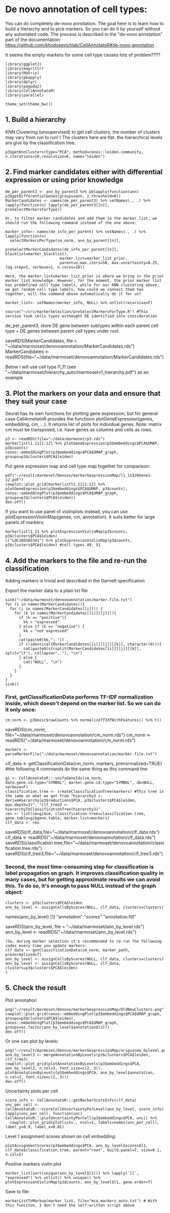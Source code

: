 # De novo annotation of cell types:

You can do completely de-novo annotation. The goal here is to learn how to build a hierarchy and to pick markers. So you can do it by yourself without any automated code. The process is described in the "de-novo annotation" part of the documentation: https://github.com/khodosevichlab/CellAnnotatoR#de-novo-annotation .

It seems the empty markers for some cell type causes lots of problem????

```{r}
library(ggplot2)
library(magrittr)
library(Matrix)
library(pbapply)
library(dplyr)
library(pagoda2)
library(CellAnnotatoR)
library(parallel)

theme_set(theme_bw())
```

## 1. Build a hierarchy

KNN Clustering (unsupervised) to get cell clusters, the number of clusters may vary from run to run! I The clusters here are flat. the hierarchical levels are give by the classification tree.

```{r}
p3$getKnnClusters(type="PCA", method=conos::leiden.community, n.iterations=10,resolution=6, name="leiden")
```

## 2. Find marker candidates either with differential expression or using prior knowledge

```{r}
de_per_parent3 <- ann_by_parent3 %>% pblapply(function(ann) p3$getDifferentialGenes(groups=ann, z.threshold=0)) 
MarkerCandidates <- names(de_per_parent3) %>% setNames(., .) %>% lapply(function(n) lapply(de_per_parent3[[n]], preSelectMarkersForType))
```

```
Or, to filter marker candidates and add them to the marker.list, we should run the following command instead of the one above:

marker_info<- names(de_info_per_parent) %>% setNames(., .) %>% lapply(function(n)
  selectMarkersPerType(cm_norm, ann_by_parent[[n]], 
                        preSelectMarkerCandidates(de_info_per_parent[[n]], blacklist=marker_blacklist), 
                        marker.list=marker_list_prior,
                        parent=n,max.iters=50, max.uncertainty=0.25, log.step=5, verbose=1, n.cores=10))

Here, the marker.list=marker_list_prior is where we bring in the prior marker list knowledge. However, for the moment, the prior marker list has predefined cell type labels, while for our KNN clustering above, we got random cell type labels, how could we connect them two together, will the command above automatically do it for us?

marker_list<- setNames(marker_info, NULL) %>% unlist(recursive=F)
```

```{t}
source("~/src/markerSelection/preSelectMarkersForType.R") #This version took cells types withought DE identified into consideration
```

de_per_parent3, store DE gene between subtypes within each parent cell type + DE genes between parent cell types under root.

saveRDS(MarkerCandidates, file = "~/data/marmoset/denovoannotation/MarkerCandidates.rds")
MarkerCandidates <- readRDS(file="~/data/marmoset/denovoannotation/MarkerCandidates.rds")


Below I will use cell type l1_11 (see "~/data/marmoset/hierarchy_auto/marmosetv1_hierarchy.pdf") as an example

## 3. Plot the markers on your data and ensure that they suit your case

Seurat has its own functions for plotting gene expression, but for general case CellAnnotatoR provides the functionn plotGeneExpression(genes, embedding, cm, ...). It returns list of plots for individual genes. Note: matrix cm must be transposed, i.e. have genes as columns and cells as rows.

```{r}
p3 <- readRDS(file="~/data/marmoset/p3.rds")
markerlistl1_11[1:12] %>% plotGeneExpression(p3$embeddings$PCA$UMAP, p3$counts)
conos::embeddingPlot(p3$embeddings$PCA$UMAP_graph, groups=p3$clusters$PCA$leiden)
```

Put gene expression map and cell type map together for comparison:

```{r}
pdf("~/result/marmoset/Denovo/markerGexpressionMap/l1_11$26Gene1-12.pdf")
cowplot::plot_grid(markerlistl1_11[1:12] %>% plotGeneExpression(p3$embeddings$PCA$UMAP, p3$counts), conos::embeddingPlot(p3$embeddings$PCA$UMAP_graph, groups=p3$clusters$PCA$leiden))
dev.off()
```

If you want to use panel of violinplots instead, you can use plotExpressionViolinMap(genes, cm, annotation). It suits better for large panels of markers:

```{r}
markerlistl1_11 %>% plotExpressionViolinMap(p3$counts, p3$clusters$PCA$leiden)
c("LOC100385341") %>% plotExpressionViolinMap(p3$counts, p3$clusters$PCA$leiden) #cell types 49, 51
```

## 4. Add the markers to the file and re-run the classification

Adding markers is trivial and described in the Garnett specification

Export the marker data to a plain txt file

```{r}
sink("~/data/marmoset/denovoannotation/marker.file.txt")
for (i in names(MarkerCandidates)){
  for (j in names(MarkerCandidates[[i]])) {
    for (k in names(MarkerCandidates[[i]][[j]])){
      if (k == "positive"){
        kk = "expressed"
      } else if (k == "negative") {
        kk = "not expressed"
      }
      cat(paste0(kk,": "))
      if (!identical(MarkerCandidates[[i]][[j]][[k]], character(0))){
        cat(paste0(strsplit(MarkerCandidates[[i]][[j]][[k]], split="\t"), collapse=", "), "\n")
      } else {
        cat("NULL", "\n")
      }
    }
  }
}
sink()
```

### First, getClassificationData performs TF-IDF normalization inside, which doesn't depend on the marker list. So we can do it only once:

```{r}
cm_norm <- p3$misc$rawCounts %>% normalizeTfIdfWithFeatures() %>% t()
```

saveRDS(cm_norm, file="~/data/marmoset/denovoannotation/cm_norm.rds")
cm_norm <- readRDS("~/data/marmoset/denovoannotation/cm_norm.rds")

```{r}
markers <- parseMarkerFile("~/data/marmoset/denovoannotation/marker.file.txt")
```

clf_data <- getClassificationData(cm_norm, markers, prenormalized=TRUE) #the following 4 commands do the same thing as this command line

```{r}
gi <- CellAnnotatoR:::unifyGeneIds(cm_norm, data.gene.id.type="SYMBOL", marker.gene.id.type="SYMBOL", db=NULL, verbose=F)
classification.tree <- createClassificationTree(markers) #This tree is the same as what we got from "hierarchy3 <- deriveHierarchy(p3$reductions$PCA, p3$clusters$PCA$leiden, max.depth=3)", "clf_tree3 <- hierarchyToClassificationTree(hierarchy3)".
res <- list(cm=gi$cm, classification.tree=classification.tree, gene.table=gi$gene.table, marker.list=markers)
clf_data <- res
```

saveRDS(clf_data,file="~/data/marmoset/denovoannotation/clf_data.rds")
clf_data <- readRDS("~/data/marmoset/denovoannotation/clf_data.rds")
saveRDS(classification.tree,file="~/data/marmoset/denovoannotation/classification.tree.rds")
saveRDS(clf_tree3,file="~/data/marmoset/denovoannotation/clf_tree3.rds")

### Second, the most time-consuming step for classification is label propagation on graph. It improves classification quality in many cases, but for getting approximate results we can avoid this. To do so, it's enough to pass NULL instead of the graph object:

```{r}
clusters <- p3$clusters$PCA$leiden
ann_by_level <- assignCellsByScores(NULL, clf_data, clusters=clusters)
```

names(ann_by_level)
[1] "annotation"      "scores"          "annotation.filt"

saveRDS(ann_by_level, file = "~/data/marmoset/ann_by_level.rds")
ann_by_level <- readRDS("~/data/marmoset/ann_by_level.rds")

```
(So, during marker selection it's recommended to re-run the following codes every time you update markers:
clf_data <- getClassificationData(cm_norm, marker_path, prenormalized=T)
ann_by_level <- assignCellsByScores(NULL, clf_data, clusters=clusters)
ann_by_level <- assignCellsByScores(NULL, clf_data, clusters=p3$clusters$PCA$leiden)
)
```

## 5. Check the result

Plot annotation

```{r}
png("~/result/marmoset/Denovo/markerGexpressionMap/OldNewClusters.png")
cowplot::plot_grid(conos::embeddingPlot(p3$embeddings$PCA$UMAP_graph, groups=p3$clusters$PCA$leiden), conos::embeddingPlot(p3$embeddings$PCA$UMAP_graph, groups=as.factor(ann_by_level$annotation$l3)))
dev.off()
```

Or one can plot by levels:

```{r}
png("~/result/marmoset/Denovo/markerGexpressionMap/origvsnew_bylevel.png")
ann_by_level3 <- mergeAnnotationByLevels(p3$clusters$PCA$leiden, clf_tree3)
cowplot::plot_grid(plotAnnotationByLevels(p3$embeddings$PCA, ann_by_level3, n.col=3, font.size=c(2, 3)), plotAnnotationByLevels(p3$embeddings$PCA, ann_by_level$annotation, n.col=3, font.size=c(2, 3)))
dev.off()
```

Uncertainty plots per cell

```{r}
score_info <- CellAnnotatoR:::getMarkerScoreInfo(clf_data)
unc_per_cell <- CellAnnotatoR:::scoreCellUncertaintyPerLevel(ann_by_level, score_info)
lapply(unc_per_cell, function(unc) CellAnnotatoR:::plotUncertaintyPerCell(p3$embeddings$PCA, unc)) %>% 
  cowplot::plot_grid(plotlist=., ncol=1, labels=names(unc_per_cell), label_y=0.9, label_x=0.01)
```

Level 1 assignment scores shown on cell embedding:

```{r}
plotAssignmentScores(p3$embeddings$PCA, ann_by_level$scores$l1, clf_data$classification.tree, parent="root", build.panel=T, size=0.1, n.col=5)
```

Positive markers violin plot

```{r}
marker_list[sort(unique(ann_by_level$l1))] %>% lapply(`[[`, "expressed") %>% unlist() %>% unique() %>% plotExpressionViolinMap(p3$counts, ann_by_level$l1, gene.order=T)
```

Save to file:

```{r}
markerListToMarkup(marker_list, file="mca_markers_auto.txt") # With this funciton, I don't need the self-written script above
```
